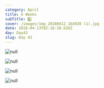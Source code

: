 ```yaml
---
category: April
title: 6 Weeks
subTitle: 6️⃣
cover: /images/img_20180412_164920 (1).jpg
date: 2018-04-13T02:16:20.616Z
day: Day43
slug: Day 43
---
```

![null](/images/img_20180412_164920.jpg)

![null](/images/img_20180412_164417.jpg)

![null](/images/img_20180412_165534.jpg)

![null](/images/img_20180412_192956.jpg)
